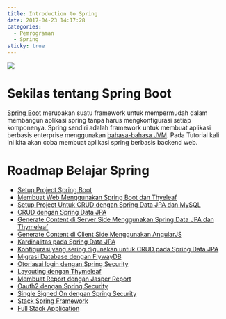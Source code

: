 ```yaml
---
title: Introduction to Spring
date: 2017-04-23 14:17:28
categories:
  - Pemrograman
  - Spring
sticky: true
---
```


![](/images/spring.png)
# Sekilas tentang Spring Boot

[Spring Boot](http://projects.spring.io/spring-boot/) merupakan suatu framework untuk mempermudah dalam membangun aplikasi spring tanpa harus mengkonfigurasi setiap komponenya. Spring sendiri adalah framework untuk membuat aplikasi berbasis enterprise menggunakan [bahasa-bahasa JVM](https://en.wikipedia.org/wiki/List_of_JVM_languages). Pada Tutorial kali ini kita akan coba membuat aplikasi spring berbasis backend web.

# Roadmap Belajar Spring
- [Setup Project Spring Boot](https://ciazhar.github.io/2017/04/23/pemrograman/spring/1-setup-project/)
- [Membuat Web Menggunakan Spring Boot dan Thyeleaf](https://ciazhar.github.io/2017/04/23/pemrograman/spring/2-membuat-web-sederhana-dengan-spring-boot-starter-web-dan-thymeleaf/)
- [Setup Project Untuk CRUD dengan Spring Data JPA dan MySQL]()
- [CRUD dengan Spring Data JPA](https://ciazhar.github.io/2017/04/23/pemrograman/spring/3.1-crud-dengan-spring-data-jpa/)
- [Generate Content di Server Side Menggunakan Spring Data JPA dan Thymeleaf](https://ciazhar.github.io/2017/04/23/pemrograman/spring/3.2-generate-content-dari-server-side-dengan-thymeleaf/)
- [Generate Content di Client Side Menggunakan  AngularJS](https://ciazhar.github.io/2017/04/23/pemrograman/spring/3.3-generate-content-dari-client-side-dengan-AngularJS/)
- [Kardinalitas pada Spring Data JPA]()
- [Konfigurasi yang sering digunakan untuk CRUD pada Spring Data JPA]()
- [Migrasi Database dengan FlywayDB]()
- [Otoriasai login dengan Spring Security](https://ciazhar.github.io/2017/04/23/pemrograman/spring/4-otorisasi-login-dengan-spring-security/)
- [Layouting dengan Thymeleaf](https://ciazhar.github.io/2017/04/23/pemrograman/spring/5-layout-dengan-thymeleaf/)
- [Membuat Report dengan Jasper Report](https://ciazhar.github.io/2017/04/23/pemrograman/spring/6-jasper-report/)
- [Oauth2 dengan Spring Security]()
- [Single Signed On dengan Spring Security]()
- [Stack Spring Framework]()
- [Full Stack Application]()
